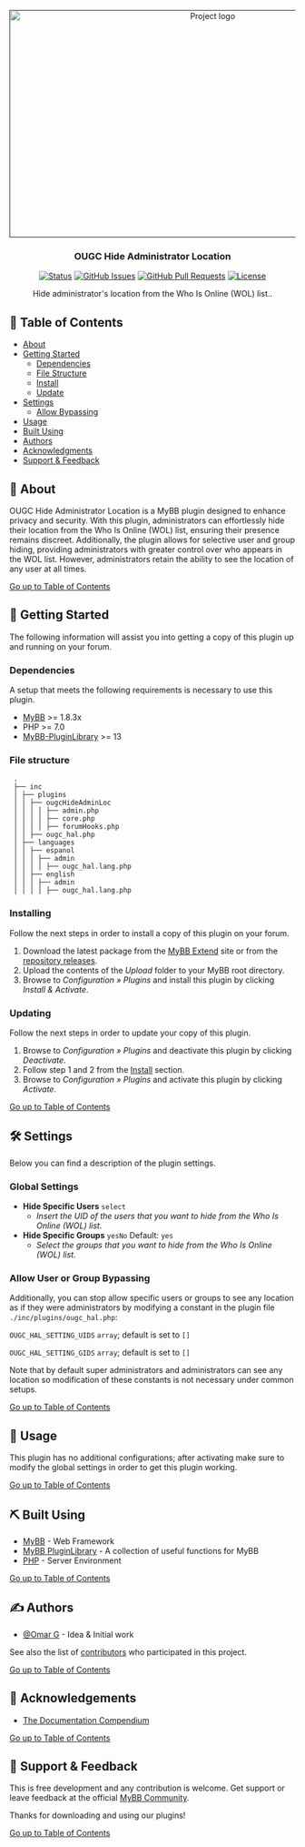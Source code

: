 <p align="center">
    <a href="" rel="noopener">
        <img width="700" height="400" src="https://github.com/OUGC-Network/OUGC-Hide-Administrator-Location/assets/1786584/dc45e56a-f17a-47b9-a68f-0e34358e35ee" alt="Project logo">
    </a>
</p>

<h3 align="center">OUGC Hide Administrator Location</h3>

<div align="center">

[![Status](https://img.shields.io/badge/status-active-success.svg)]()
[![GitHub Issues](https://img.shields.io/github/issues/OUGC-Network/OUGC-Hide-Administrator-Location.svg)](./issues)
[![GitHub Pull Requests](https://img.shields.io/github/issues-pr/OUGC-Network/OUGC-Hide-Administrator-Location.svg)](./pulls)
[![License](https://img.shields.io/badge/license-GPL-blue)](/LICENSE)

</div>

<p align="center"> Hide administrator's location from the Who Is Online (WOL) list..
    <br> 
</p>

## 📜 Table of Contents <a name = "table_of_contents"></a>

- [About](#about)
- [Getting Started](#getting_started)
    - [Dependencies](#dependencies)
    - [File Structure](#file_structure)
    - [Install](#install)
    - [Update](#update)
- [Settings](#settings)
    - [Allow Bypassing](#settings_bypass)
- [Usage](#usage)
- [Built Using](#built_using)
- [Authors](#authors)
- [Acknowledgments](#acknowledgement)
- [Support & Feedback](#support)

## 🚀 About <a name = "about"></a>

OUGC Hide Administrator Location is a MyBB plugin designed to enhance privacy and security. With this plugin,
administrators can effortlessly hide their location from the Who Is Online (WOL) list, ensuring their presence remains
discreet. Additionally, the plugin allows for selective user and group hiding, providing administrators with greater
control over who appears in the WOL list. However, administrators retain the ability to see the location of any user at
all times.

[Go up to Table of Contents](#table_of_contents)

## 📍 Getting Started <a name = "getting_started"></a>

The following information will assist you into getting a copy of this plugin up and running on your forum.

### Dependencies <a name = "dependencies"></a>

A setup that meets the following requirements is necessary to use this plugin.

- [MyBB](https://mybb.com/) >= 1.8.3x
- PHP >= 7.0
- [MyBB-PluginLibrary](https://github.com/frostschutz/MyBB-PluginLibrary) >= 13

### File structure <a name = "file_structure"></a>

  ```
   .
   ├── inc
   │ ├── plugins
   │ │ ├── ougcHideAdminLoc
   │ │ │ │ ├── admin.php
   │ │ │ │ ├── core.php
   │ │ │ │ ├── forumHooks.php
   │ │ ├── ougc_hal.php
   │ ├── languages
   │ │ ├── espanol
   │ │ │ ├── admin
   │ │ │ │ ├── ougc_hal.lang.php
   │ │ ├── english
   │ │ │ ├── admin
   │ │ │ │ ├── ougc_hal.lang.php
   ```

### Installing <a name = "install"></a>

Follow the next steps in order to install a copy of this plugin on your forum.

1. Download the latest package from the [MyBB Extend](https://community.mybb.com/mods.php?action=view&pid=1361) site or
   from the [repository releases](https://github.com/OUGC-Network/OUGC-Hide-Administrator-Location/releases/latest).
2. Upload the contents of the _Upload_ folder to your MyBB root directory.
3. Browse to _Configuration » Plugins_ and install this plugin by clicking _Install & Activate_.

### Updating <a name = "update"></a>

Follow the next steps in order to update your copy of this plugin.

1. Browse to _Configuration » Plugins_ and deactivate this plugin by clicking _Deactivate_.
2. Follow step 1 and 2 from the [Install](#install) section.
3. Browse to _Configuration » Plugins_ and activate this plugin by clicking _Activate_.

[Go up to Table of Contents](#table_of_contents)

## 🛠 Settings <a name = "settings"></a>

Below you can find a description of the plugin settings.

### Global Settings

- **Hide Specific Users** `select`
    - _Insert the UID of the users that you want to hide from the Who Is Online (WOL) list._
- **Hide Specific Groups** `yesNo` Default: `yes`
    - _Select the groups that you want to hide from the Who Is Online (WOL) list._

### Allow User or Group Bypassing <a name = "settings_bypass"></a>

Additionally, you can stop allow specific users or groups to see any location as if they were administrators by
modifying a constant in the plugin file `./inc/plugins/ougc_hal.php`:

`OUGC_HAL_SETTING_UIDS` `array`; default is set to `[]`

`OUGC_HAL_SETTING_GIDS` `array`; default is set to `[]`

Note that by default super administrators and administrators can see any location so modification of these constants is
not necessary under common setups.

[Go up to Table of Contents](#table_of_contents)

## 📖 Usage <a name="usage"></a>

This plugin has no additional configurations; after activating make sure to modify the global settings in order to get
this plugin working.

[Go up to Table of Contents](#table_of_contents)

## ⛏ Built Using <a name = "built_using"></a>

- [MyBB](https://mybb.com/) - Web Framework
- [MyBB PluginLibrary](https://github.com/frostschutz/MyBB-PluginLibrary) - A collection of useful functions for MyBB
- [PHP](https://www.php.net/) - Server Environment

[Go up to Table of Contents](#table_of_contents)

## ✍️ Authors <a name = "authors"></a>

- [@Omar G](https://github.com/Sama34) - Idea & Initial work

See also the list of [contributors](https://github.com/OUGC-Network/OUGC-Hide-Administrator-Location/contributors) who
participated in this project.

[Go up to Table of Contents](#table_of_contents)

## 🎉 Acknowledgements <a name = "acknowledgement"></a>

- [The Documentation Compendium](https://github.com/kylelobo/The-Documentation-Compendium)

[Go up to Table of Contents](#table_of_contents)

## 🎈 Support & Feedback <a name="support"></a>

This is free development and any contribution is welcome. Get support or leave feedback at the
official [MyBB Community](https://community.mybb.com/thread-227574.html).

Thanks for downloading and using our plugins!

[Go up to Table of Contents](#table_of_contents)